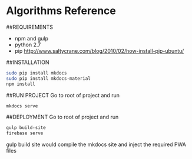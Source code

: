 # Algorithms Reference

##REQUIREMENTS
* npm and gulp
* python 2.7
* pip http://www.saltycrane.com/blog/2010/02/how-install-pip-ubuntu/


##INSTALLATION
``` sh
sudo pip install mkdocs
sudo pip install mkdocs-material
npm install
```

##RUN PROJECT
Go to root of project and run
``` sh
mkdocs serve
```

##DEPLOYMENT
Go to root of project and run
``` sh
gulp build-site
firebase serve
```
gulp build site would compile the mkdocs site and inject the required PWA files